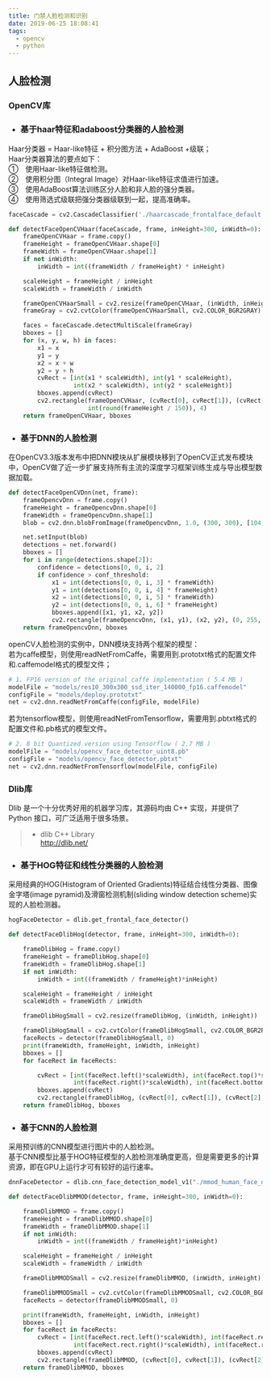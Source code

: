 ```yaml
---
title: 门禁人脸检测和识别
date: 2019-06-25 18:08:41
tags:
  - opencv
  - python
---
```


## 人脸检测

### OpenCV库
* ### 基于haar特征和adaboost分类器的人脸检测
Haar分类器 = Haar-like特征 + 积分图方法 + AdaBoost +级联；  
Haar分类器算法的要点如下：  
①　使用Haar-like特征做检测。  
②　使用积分图（Integral Image）对Haar-like特征求值进行加速。  
③　使用AdaBoost算法训练区分人脸和非人脸的强分类器。  
④　使用筛选式级联把强分类器级联到一起，提高准确率。 
``` python
faceCascade = cv2.CascadeClassifier('./haarcascade_frontalface_default.xml')

def detectFaceOpenCVHaar(faceCascade, frame, inHeight=300, inWidth=0):
    frameOpenCVHaar = frame.copy()
    frameHeight = frameOpenCVHaar.shape[0]
    frameWidth = frameOpenCVHaar.shape[1]
    if not inWidth:
        inWidth = int((frameWidth / frameHeight) * inHeight)

    scaleHeight = frameHeight / inHeight
    scaleWidth = frameWidth / inWidth

    frameOpenCVHaarSmall = cv2.resize(frameOpenCVHaar, (inWidth, inHeight))
    frameGray = cv2.cvtColor(frameOpenCVHaarSmall, cv2.COLOR_BGR2GRAY)

    faces = faceCascade.detectMultiScale(frameGray)
    bboxes = []
    for (x, y, w, h) in faces:
        x1 = x
        y1 = y
        x2 = x + w
        y2 = y + h
        cvRect = [int(x1 * scaleWidth), int(y1 * scaleHeight),
                  int(x2 * scaleWidth), int(y2 * scaleHeight)]
        bboxes.append(cvRect)
        cv2.rectangle(frameOpenCVHaar, (cvRect[0], cvRect[1]), (cvRect[2], cvRect[3]), (0, 255, 0),
                      int(round(frameHeight / 150)), 4)
    return frameOpenCVHaar, bboxes
```

* ### 基于DNN的人脸检测
在OpenCV3.3版本发布中把DNN模块从扩展模块移到了OpenCV正式发布模块中，OpenCV做了近一步扩展支持所有主流的深度学习框架训练生成与导出模型数据加载。 
``` python 
def detectFaceOpenCVDnn(net, frame):
    frameOpencvDnn = frame.copy()
    frameHeight = frameOpencvDnn.shape[0]
    frameWidth = frameOpencvDnn.shape[1]
    blob = cv2.dnn.blobFromImage(frameOpencvDnn, 1.0, (300, 300), [104, 117, 123], False, False)

    net.setInput(blob)
    detections = net.forward()
    bboxes = []
    for i in range(detections.shape[2]):
        confidence = detections[0, 0, i, 2]
        if confidence > conf_threshold:
            x1 = int(detections[0, 0, i, 3] * frameWidth)
            y1 = int(detections[0, 0, i, 4] * frameHeight)
            x2 = int(detections[0, 0, i, 5] * frameWidth)
            y2 = int(detections[0, 0, i, 6] * frameHeight)
            bboxes.append([x1, y1, x2, y2])
            cv2.rectangle(frameOpencvDnn, (x1, y1), (x2, y2), (0, 255, 0), int(round(frameHeight/150)), 8)
    return frameOpencvDnn, bboxes
```
openCV人脸检测的实例中，DNN模块支持两个框架的模型：   
若为caffe模型，则使用readNetFromCaffe，需要用到.prototxt格式的配置文件和.caffemodel格式的模型文件；  
``` python
# 1. FP16 version of the original caffe implementation ( 5.4 MB )
modelFile = "models/res10_300x300_ssd_iter_140000_fp16.caffemodel"
configFile = "models/deploy.prototxt"
net = cv2.dnn.readNetFromCaffe(configFile, modelFile)
```
若为tensorflow模型，则使用readNetFromTensorflow，需要用到.pbtxt格式的配置文件和.pb格式的模型文件。
``` python
# 2. 8 bit Quantized version using Tensorflow ( 2.7 MB )
modelFile = "models/opencv_face_detector_uint8.pb"
configFile = "models/opencv_face_detector.pbtxt"
net = cv2.dnn.readNetFromTensorflow(modelFile, configFile)
```

### Dlib库
Dlib 是一个十分优秀好用的机器学习库，其源码均由 C++ 实现，并提供了 Python 接口，可广泛适用于很多场景。  
> * dlib C++ Library  
> http://dlib.net/ 

* ### 基于HOG特征和线性分类器的人脸检测
采用经典的HOG(Histogram of Oriented Gradients)特征结合线性分类器、图像金字塔(image pyramid)及滑窗检测机制(sliding window detection scheme)实现的人脸检测器。
``` python
hogFaceDetector = dlib.get_frontal_face_detector()

def detectFaceDlibHog(detector, frame, inHeight=300, inWidth=0):

    frameDlibHog = frame.copy()
    frameHeight = frameDlibHog.shape[0]
    frameWidth = frameDlibHog.shape[1]
    if not inWidth:
        inWidth = int((frameWidth / frameHeight)*inHeight)

    scaleHeight = frameHeight / inHeight
    scaleWidth = frameWidth / inWidth

    frameDlibHogSmall = cv2.resize(frameDlibHog, (inWidth, inHeight))

    frameDlibHogSmall = cv2.cvtColor(frameDlibHogSmall, cv2.COLOR_BGR2RGB)
    faceRects = detector(frameDlibHogSmall, 0)
    print(frameWidth, frameHeight, inWidth, inHeight)
    bboxes = []
    for faceRect in faceRects:

        cvRect = [int(faceRect.left()*scaleWidth), int(faceRect.top()*scaleHeight),
                  int(faceRect.right()*scaleWidth), int(faceRect.bottom()*scaleHeight) ]
        bboxes.append(cvRect)
        cv2.rectangle(frameDlibHog, (cvRect[0], cvRect[1]), (cvRect[2], cvRect[3]), (0, 255, 0), int(round(frameHeight/150)), 4)
    return frameDlibHog, bboxes
```

* ### 基于CNN的人脸检测
采用预训练的CNN模型进行图片中的人脸检测。  
基于CNN模型比基于HOG特征模型的人脸检测准确度更高，但是需要更多的计算资源，即在GPU上运行才可有较好的运行速率。

``` python
dnnFaceDetector = dlib.cnn_face_detection_model_v1("./mmod_human_face_detector.dat")

def detectFaceDlibMMOD(detector, frame, inHeight=300, inWidth=0):

    frameDlibMMOD = frame.copy()
    frameHeight = frameDlibMMOD.shape[0]
    frameWidth = frameDlibMMOD.shape[1]
    if not inWidth:
        inWidth = int((frameWidth / frameHeight)*inHeight)

    scaleHeight = frameHeight / inHeight
    scaleWidth = frameWidth / inWidth

    frameDlibMMODSmall = cv2.resize(frameDlibMMOD, (inWidth, inHeight))

    frameDlibMMODSmall = cv2.cvtColor(frameDlibMMODSmall, cv2.COLOR_BGR2RGB)
    faceRects = detector(frameDlibMMODSmall, 0)

    print(frameWidth, frameHeight, inWidth, inHeight)
    bboxes = []
    for faceRect in faceRects:
        cvRect = [int(faceRect.rect.left()*scaleWidth), int(faceRect.rect.top()*scaleHeight),
                  int(faceRect.rect.right()*scaleWidth), int(faceRect.rect.bottom()*scaleHeight) ]
        bboxes.append(cvRect)
        cv2.rectangle(frameDlibMMOD, (cvRect[0], cvRect[1]), (cvRect[2], cvRect[3]), (0, 255, 0), int(round(frameHeight/150)), 4)
    return frameDlibMMOD, bboxes
```














